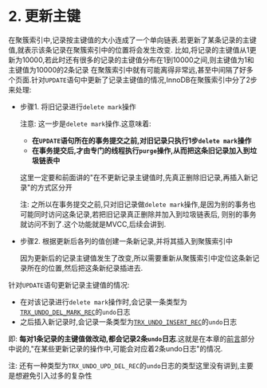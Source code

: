 # 2. 更新主键

在聚簇索引中,记录按主键值的大小连成了一个单向链表.若更新了某条记录的主键值,就表示该条记录在聚簇索引中的位置将会发生改变.
比如,将记录的主键值从1更新为10000,若此时还有很多的记录的主键值分布在1到10000之间,则主键值为1和主键值为10000的2条记录
在聚簇索引中就有可能离得非常远,甚至中间隔了好多个页面.针对`UPDATE`语句中更新了记录主键值的情况,InnoDB在聚簇索引中分了2步来处理:

- 步骤1. 将旧记录进行`delete mark`操作

    注意: 这一步是`delete mark`操作.这意味着:
    
    - **在`UPDATE`语句所在的事务提交之前,对旧记录只执行1步`delete mark`操作**
    - **在事务提交后,才由专门的线程执行`purge`操作,从而把这条旧记录加入到垃圾链表中**
    
    这里一定要和前面讲的"在不更新记录主键值时,先真正删除旧记录,再插入新记录"的方式区分开
    
    注: 之所以在事务提交之前,只对旧记录做`delete mark`操作,是因为别的事务也可能同时访问这条记录,若把旧记录真正删除并加入到垃圾链表后,
    则别的事务就访问不到了.这个功能就是MVCC,后续会讲到.

- 步骤2. 根据更新后各列的值创建一条新记录,并将其插入到聚簇索引中

    因为更新后的记录主键值发生了改变,所以需要重新从聚簇索引中定位这条新记录所在的位置,然后把这条新纪录插进去.

针对`UPDATE`语句更新记录主键值的情况:

- 在对该记录进行`delete mark`操作时,会记录一条类型为[`TRX_UNDO_DEL_MARK_REC`](https://github.com/rayallen20/howDoesMySQLWork/blob/main/%E7%AC%AC20%E7%AB%A0%20%E5%90%8E%E6%82%94%E4%BA%86%E6%80%8E%E4%B9%88%E5%8A%9E--undo%E6%97%A5%E5%BF%97/3.%20undo%E6%97%A5%E5%BF%97%E6%A0%BC%E5%BC%8F/2.%20DELETE%E6%93%8D%E4%BD%9C%E5%AF%B9%E5%BA%94%E7%9A%84undo%E6%97%A5%E5%BF%97/2.%20DELETE%E6%93%8D%E4%BD%9C%E5%AF%B9%E5%BA%94%E7%9A%84undo%E6%97%A5%E5%BF%97%E7%9A%84%E7%BB%93%E6%9E%84.md)的`undo`日志
- 之后插入新记录时,会记录一条类型为[`TRX_UNDO_INSERT_REC`](https://github.com/rayallen20/howDoesMySQLWork/blob/main/%E7%AC%AC20%E7%AB%A0%20%E5%90%8E%E6%82%94%E4%BA%86%E6%80%8E%E4%B9%88%E5%8A%9E--undo%E6%97%A5%E5%BF%97/3.%20undo%E6%97%A5%E5%BF%97%E6%A0%BC%E5%BC%8F/1.%20INSERT%E6%93%8D%E4%BD%9C%E5%AF%B9%E5%BA%94%E7%9A%84undo%E6%97%A5%E5%BF%97.md)的`undo`日志

即: **每对1条记录的主键值做改动,都会记录2条`undo`日志**.这就是在本章的[前言](https://github.com/rayallen20/howDoesMySQLWork/blob/main/%E7%AC%AC20%E7%AB%A0%20%E5%90%8E%E6%82%94%E4%BA%86%E6%80%8E%E4%B9%88%E5%8A%9E--undo%E6%97%A5%E5%BF%97/3.%20undo%E6%97%A5%E5%BF%97%E6%A0%BC%E5%BC%8F/0.%20%E5%89%8D%E8%A8%80.md)部分中说的,"在某些更新记录的操作中,可能会对应着2条undo日志"的情况.

注: 还有一种类型为`TRX_UNDO_UPD_DEL_REC`的`undo`日志的类型这里没有讲到,主要是想避免引入过多的复杂性
